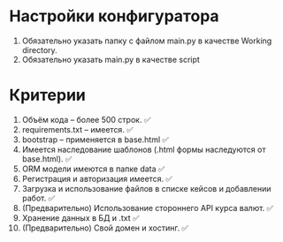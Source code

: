 # Настройки конфигуратора
1. Обязательно указать папку с файлом main.py в качестве Working directory.
2. Обязательно указать main.py в качестве script

# Критерии
1. Объём кода – более 500 строк. ✅
2. requirements.txt – имеется. ✅
3. bootstrap – применяется в base.html ✅
4. Имеется наследование шаблонов (.html формы наследуются от base.html). ✅
5. ORM модели имеются в папке data ✅
6. Регистрация и авторизация имеется. ✅
7. Загрузка и использование файлов в списке кейсов и добавлении работ. ✅
8. (Предварительно) Использование стороннего API курса валют. ✅
9. Хранение данных в БД и .txt ✅
10. (Предварительно) Свой домен и хостинг. ✅
